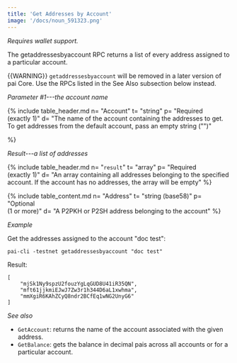 ```yaml
---
title: 'Get Addresses by Account'
image: '/docs/noun_591323.png'
---
```


*Requires wallet support.*

The getaddressesbyaccount RPC returns a list of every address assigned to a particular account.

{{WARNING}} `getaddressesbyaccount` will be removed in a later version of pai
Core.  Use the RPCs listed in the See Also subsection below instead.

*Parameter #1---the account name*

{% include table_header.md
  n= "Account"
  t= "string"
  p= "Required<br>(exactly 1)"
  d= "The name of the account containing the addresses to get.  To get addresses from the default account, pass an empty string (\"\")"

%}

*Result---a list of addresses*

{% include table_header.md
  n= "`result`"
  t= "array"
  p= "Required<br>(exactly 1)"
  d= "An array containing all addresses belonging to the specified account.  If the account has no addresses, the array will be empty"
%}

{% include table_content.md
  n= "Address"
  t= "string (base58)"
  p= "Optional<br>(1 or more)"
  d= "A P2PKH or P2SH address belonging to the account"
%}

*Example*

Get the addresses assigned to the account "doc test":

```
pai-cli -testnet getaddressesbyaccount "doc test"
```

Result:

```
[
    "mjSk1Ny9spzU2fouzYgLqGUD8U41iR35QN",
    "mft61jjkmiEJwJ7Zw3r1h344D6aL1xwhma",
    "mmXgiR6KAhZCyQ8ndr2BCfEq1wNG2UnyG6"
]
```

*See also*

* `GetAccount`: returns the name of the account associated with the given address.
* `GetBalance`: gets the balance in decimal pais across all accounts or for a particular account.

